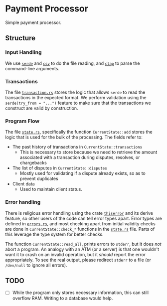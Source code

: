 # Payment Processor
Simple payment processor.

## Structure
### Input Handling
We use [`serde`](https://crates.io/crates/serde) and [`csv`](https://crates.io/crates/csv) to do the file reading, and [`clap`](https://crates.io/crates/clap) to parse the command-line arguments.
### Transactions
The file [`transaction.rs`](src/transaction.rs) stores the logic that allows `serde` to read the transactions in the expected format. We perform validation using the `serde(try_from = "...")` feature to make sure that the transactions we construct are valid by construction.

### Program Flow
The file [`state.rs`](src/state.rs), specifically the function `CurrentState::add` stores the logic that is used for the bulk of the processing. The fields refer to:

* The past history of transactions in `CurrentState::transactions`
  * This is necessary to store because we need to retrieve the amount associated with a transaction during disputes, resolves, or chargebacks
* The list of disputes in `CurrentState::disputes`
  * Mostly used for validating if a dispute already exists, so as to prevent duplicates
* Client data
  * Used to maintain client status.

### Error handling
There is religious error handling using the crate [`thiserror`](https://crates.io/crates/thiserror) and its derive feature, so other users of the code can tell error types apart. Error types are defined in [`errors.rs`](src/errors.rs), and most checking apart from initial validity checks are done in `CurrentState::check_*` functions in the [`state.rs`](src/state.rs) file. Parts of this leverage the type system for better checks.

The function `CurrentState::read_all`, prints errors to `stderr`, but it does *not* abort a program. An analogy with an ATM (or a server) is that one wouldn't want it to crash on an invalid operation, but it *should* report the error appropriately. To see the real output, please redirect `stderr` to a file (or `/dev/null` to ignore all errors).

## TODO
- [ ] While the program only stores necessary information, this can still overflow RAM. Writing to a database would help.
